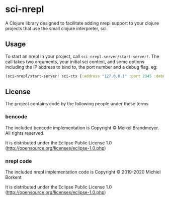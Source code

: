 # sci-nrepl

A Clojure library designed to facilitate adding nrepl support to your clojure projects that use the small clojure interpreter, sci.

## Usage

To start an nrepl in your project, call `sci-nrepl.server/start-server!`. The call takes two arguments, your initial sci context, and some options including the IP address to bind to, the port number and a debug flag. eg:

```clojure
(sci-nrepl/start-server! sci-ctx {:address "127.0.0.1" :port 2345 :debug true})
```



## License

The project contains code by the following people under these terms

### bencode

The included bencode implementation is Copyright © Meikel Brandmeyer. All rights reserved.

It is distributed under the Eclipse Public License 1.0 (http://opensource.org/licenses/eclipse-1.0.php)

### nrepl code

The included nrepl implementation code is Copyright © 2019-2020 Michiel Borkent

It is distributed under the Eclipse Public License 1.0 (http://opensource.org/licenses/eclipse-1.0.php)
